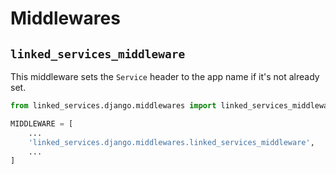 # Middlewares

## `linked_services_middleware`

This middleware sets the `Service` header to the app name if it's not already set.

```python
from linked_services.django.middlewares import linked_services_middleware

MIDDLEWARE = [
    ...
    'linked_services.django.middlewares.linked_services_middleware',
    ...
]
```
